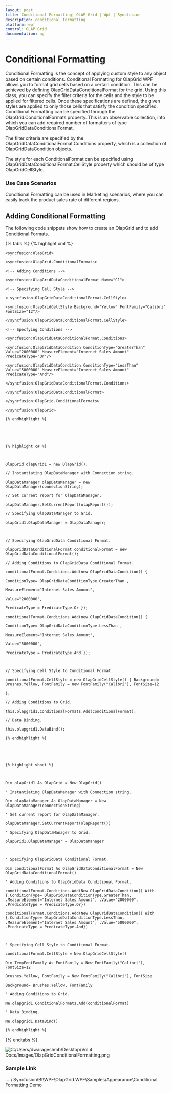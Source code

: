 ```yaml
---
layout: post
title: Conditional Formatting| OLAP Grid | Wpf | Syncfusion
description: conditional formatting
platform: wpf
control: OLAP Grid
documentation: ug
---
```


# Conditional Formatting

Conditional Formatting is the concept of applying custom style to any object based on certain conditions. Conditional Formatting for OlapGrid WPF allows you to format grid cells based on a certain condition. This can be achieved by defining OlapGridDataConditionalFormat for the grid. Using this class, you can specify the filter criteria for the cells and the style to be applied for filtered cells. Once these specifications are defined, the given styles are applied to only those cells that satisfy the condition specified. Conditional Formatting can be specified through the OlapGrid.ConditionalFormats property. This is an observable collection, into which you can add required number of formatters of type OlapGridDataConditionalFormat. 

The filter criteria are specified by the OlapGridDataConditionalFormat.Conditions property, which is a collection of OlapGridDataCondition objects. 

The style for each ConditionalFormat can be specified using OlapGridDataConditionalFormat.CellStyle property which should be of type OlapGridCellStyle.

### Use Case Scenarios

Conditional Formatting can be used in Marketing scenarios, where you can easily track the product sales rate of different regions.

## Adding Conditional Formatting 

The following code snippets show how to create an OlapGrid and to add Conditional Formats.

{% tabs %}
  {% highlight xml %}

    

	<syncfusion:OlapGrid>

	<syncfusion:OlapGrid.ConditionalFormats> 

	<!-- Adding Conditions -->                       

	<syncfusion:OlapGridDataConditionalFormat Name="C1">

	<!-- Specifying Cell Style -->

	< syncfusion:OlapGridDataConditionalFormat.CellStyle>

	<syncfusion:OlapGridCellStyle Background="Yellow" FontFamily="Calibri" FontSize="12"/>

	</syncfusion:OlapGridDataConditionalFormat.CellStyle>

	<!-- Specfying Conditions --> 

	<syncfusion:OlapGridDataConditionalFormat.Conditions>

	<syncfusion:OlapGridDataCondition ConditionType="GreaterThan" Value="2000000" MeasureElement="Internet Sales Amount" PredicateType="Or"/>

	<syncfusion:OlapGridDataCondition ConditionType="LessThan" Value="5000000" MeasureElement="Internet Sales Amount" PredicateType="And"/>

	</syncfusion:OlapGridDataConditionalFormat.Conditions>

	</syncfusion:OlapGridDataConditionalFormat>                        

	</syncfusion:OlapGrid.ConditionalFormats>

	</syncfusion:OlapGrid>

	{% endhighlight %}





	{% highlight c# %}



	OlapGrid olapGrid1 = new OlapGrid();

	// Instantiating OlapDataManager with Connection string.

	OlapDataManager olapDataManager = new OlapDataManager(connectionString);

	// Set current report for OlapDataManager.

	olapDataManager.SetCurrentReport(olapReport());

	// Specifying OlapDataManager to Grid.

	olapGrid1.OlapDataManager = OlapDataManager;



	// Specifying OlapGridData Conditional Format.

	OlapGridDataConditionalFormat conditionalFormat = new OlapGridDataConditionalFormat();

	// Adding Conditions to OlapGridData Conditional Format.

	conditionalFormat.Conditions.Add(new OlapGridDataCondition() { 

	ConditionType= OlapGridDataConditionType.GreaterThan , 

	MeasureElement="Internet Sales Amount",

	Value="2000000",

	PredicateType = PredicateType.Or });

	conditionalFormat.Conditions.Add(new OlapGridDataCondition() { 

	ConditionType= OlapGridDataConditionType.LessThan , 

	MeasureElement="Internet Sales Amount",

	Value="5000000",

	PredicateType = PredicateType.And });



	// Specifying Cell Style to Conditional Format.

	conditionalFormat.CellStyle = new OlapGridCellStyle() { Background= Brushes.Yellow, FontFamily = new FontFamily("Calibri"), FontSize=12 

	};

	// Adding Conditions to Grid.

	this.olapgrid1.ConditionalFormats.Add(conditionalFormat);

	// Data Binding.

	this.olapgrid1.DataBind();

	{% endhighlight %}





	{% highlight vbnet %}



	Dim olapGrid1 As OlapGrid = New OlapGrid()

	' Instantiating OlapDataManager with Connection string.

	Dim olapDataManager As OlapDataManager = New OlapDataManager(connectionString)

	' Set current report for OlapDataManager.

	olapDataManager.SetCurrentReport(olapReport())

	' Specifying OlapDataManager to Grid.

	olapGrid1.OlapDataManager = OlapDataManager



	' Specifying OlapGridData Conditional Format.

	Dim conditionalFormat As OlapGridDataConditionalFormat = New OlapGridDataConditionalFormat()

	' Adding Conditions to OlapGridData Conditional Format.

	conditionalFormat.Conditions.Add(New OlapGridDataCondition() With {.ConditionType= OlapGridDataConditionType.GreaterThan, .MeasureElement="Internet Sales Amount", .Value="2000000", .PredicateType = PredicateType.Or})

	conditionalFormat.Conditions.Add(New OlapGridDataCondition() With {.ConditionType= OlapGridDataConditionType.LessThan, .MeasureElement="Internet Sales Amount", .Value="5000000", .PredicateType = PredicateType.And})



	' Specifying Cell Style to Conditional Format.

	conditionalFormat.CellStyle = New OlapGridCellStyle()

	Dim TempFontFamily As FontFamily = New FontFamily("Calibri"), FontSize=12

	Brushes.Yellow, FontFamily = New FontFamily("Calibri"), FontSize

	Background= Brushes.Yellow, FontFamily

	' Adding Conditions to Grid.

	Me.olapgrid1.ConditionalFormats.Add(conditionalFormat)

	' Data Binding.

	Me.olapgrid1.DataBind()

	{% endhighlight %}




{% endtabs %}


![C:/Users/dwarageshmb/Desktop/Vol 4 Docs/Images/OlapGridConditionalFormatting.png](Conditional-Formatting_images/Conditional-Formatting_img1.png)


### Sample Link

..\..\ Syncfusion\BI\WPF\OlapGrid.WPF\Samples\Appearance\Conditional Formatting Demo

